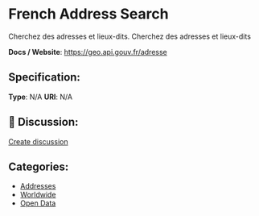 # French Address Search


Cherchez des adresses et lieux-dits.  Cherchez des adresses et lieux-dits

**Docs / Website**: https://geo.api.gouv.fr/adresse

## Specification:
**Type**:  N/A 
**URI**:  N/A 

## 💬 Discussion:
[Create discussion](https://github.com/apis-list/apis-list/discussions/new)

## Categories:
- [Addresses](https://github.com/apis-list/apis-list#addresses)
- [Worldwide](https://github.com/apis-list/apis-list#worldwide)
- [Open Data](https://github.com/apis-list/apis-list#open-data)



